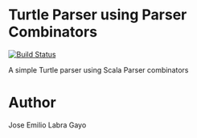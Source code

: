 Turtle Parser using Parser Combinators
=========================
[![Build Status](https://travis-ci.org/labra/turtleparser-with-combinators.svg?branch=master)](https://travis-ci.org/labra/turtleparser-with-combinators)

A simple Turtle parser using Scala Parser combinators

# Author

Jose Emilio Labra Gayo
